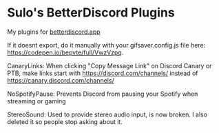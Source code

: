 # Sulo's BetterDiscord Plugins
My plugins for [betterdiscord.app](https://betterdiscord.app)

If it doesnt export, do it manually with your gifsaver.config.js file here: https://codepen.io/bepvte/full/VwzVzpq.

CanaryLinks: When clicking "Copy Message Link" on Discord Canary or PTB, make links start with https://discord.com/channels/ instead of https://canary.discord.com/channels/

NoSpotifyPause: Prevents Discord from pausing your Spotify when streaming or gaming

StereoSound: Used to provide stereo audio input, is now broken. I also deleted it so people stop asking about it.
